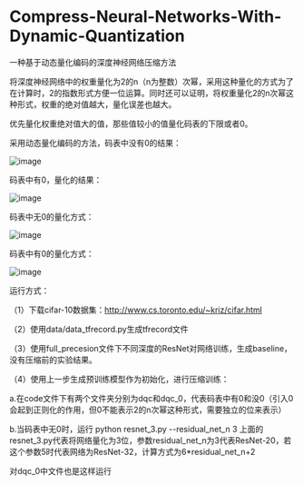 # Compress-Neural-Networks-With-Dynamic-Quantization
一种基于动态量化编码的深度神经网络压缩方法

将深度神经网络中的权重量化为2的n（n为整数）次幂，采用这种量化的方式为了在计算时，2的指数形式方便一位运算。同时还可以证明，将权重量化2的n次幂这种形式，权重的绝对值越大，量化误差也越大。

优先量化权重绝对值大的值，那些值较小的值量化码表的下限或者0。

采用动态量化编码的方法，码表中没有0的结果：

![image](https://github.com/chuanraoCV/Compress-Neural-Networks-With-Dynamic-Quantization/tree/master/reasult/结果.png)

码表中有0，量化的结果：

![image](https://github.com/chuanraoCV/Compress-Neural-Networks-With-Dynamic-Quantization/tree/master/reasult/结果1.png)


码表中无0的量化方式：

![image](https://github.com/chuanraoCV/Compress-Neural-Networks-With-Dynamic-Quantization/tree/master/reasult/公式.png)

码表中有0的量化方式：

![image](https://github.com/chuanraoCV/Compress-Neural-Networks-With-Dynamic-Quantization/tree/master/reasult/公式1.png)

运行方式：

（1）下载cifar-10数据集：http://www.cs.toronto.edu/~kriz/cifar.html

（2）使用data/data_tfrecord.py生成tfrecord文件

（3）使用full_precesion文件下不同深度的ResNet对网络训练，生成baseline，没有压缩前的实验结果。

（4）使用上一步生成预训练模型作为初始化，进行压缩训练：
  
   a.在code文件下有两个文件夹分别为dqc和dqc_0，代表码表中有0和没0（引入0会起到正则化的作用，但0不能表示2的n次幂这种形式，需要独立的位来表示）
   
   b.当码表中无0时，运行 python resnet_3.py --residual_net_n 3 
   上面的resnet_3.py代表将网络量化为3位，参数residual_net_n为3代表ResNet-20，若这个参数5时代表网络为ResNet-32，计算方式为6*residual_net_n+2
   
   对dqc_0中文件也是这样运行
   





